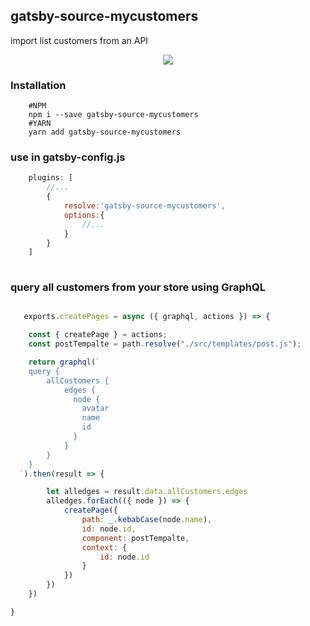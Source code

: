 ## gatsby-source-mycustomers

import list customers from an API


<p align="center"> 
    <img src="https://travis-ci.org/apotox/gatsby-source-mycustomers.svg?branch=master">
</p>

### Installation
```shell
    #NPM
    npm i --save gatsby-source-mycustomers
    #YARN
    yarn add gatsby-source-mycustomers

```


### use in  gatsby-config.js

```javascript
    plugins: [
        //...
        {
            resolve:'gatsby-source-mycustomers',
            options:{
                //...
            }
        }
    ]
    
```

### query all customers from your store using GraphQL
```javascript

   exports.createPages = async ({ graphql, actions }) => {

    const { createPage } = actions;
    const postTempalte = path.resolve("./src/templates/post.js");

    return graphql(`
    query {
        allCustomers {
            edges {
              node {
                avatar
                name
                id
              }
            }
        }
    }
  `).then(result => {

        let alledges = result.data.allCustomers.edges
        alledges.forEach(({ node }) => {
            createPage({
                path: _.kebabCase(node.name),
                id: node.id,
                component: postTempalte,
                context: {
                    id: node.id
                }
            })
        })
    })

}

```
